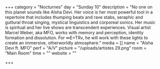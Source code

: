 +++
category = "Nocturnes"
day = "Sunday 10"
description = "No one on this planet sounds like Aïsha Devi. Her voice is her most powerful tool in a repertoire that includes thumping beats and rave stabs, seraphic and guttural throat singing, mystical linguistics and corporeal sonics. Her music is spiritual and her live shows are transcendent experiences. Visual artist Marcel Weber, aka MFO, works with memory and perception, identity formation and dissolution. For ∞E=TRv, he will work with these lights to create an immersive, otherworldly atmosphere."
media = []
name = "Aïsha Devi ft. MFO"
perf = "A/V"
picture = "/uploads/artistes 29.png"
room = "Main Room"
time = ""
website = ""

+++
